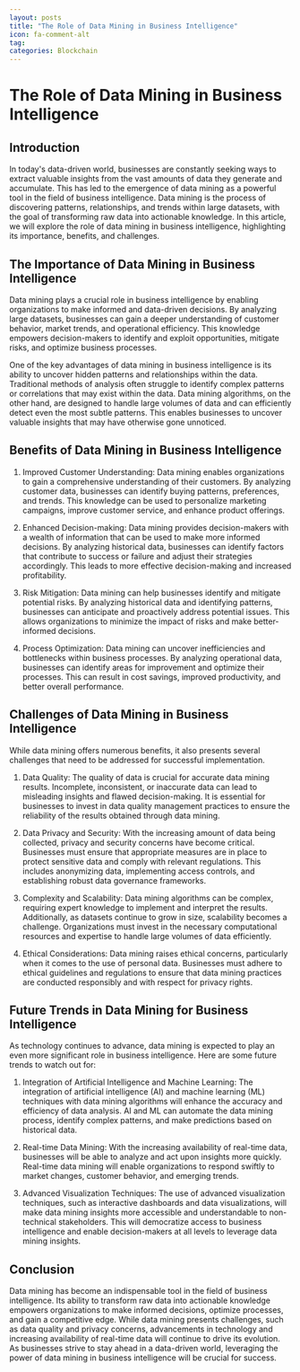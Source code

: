 ```yaml
---
layout: posts
title: "The Role of Data Mining in Business Intelligence"
icon: fa-comment-alt
tag:      
categories: Blockchain
---
```



# The Role of Data Mining in Business Intelligence

## Introduction

In today's data-driven world, businesses are constantly seeking ways to extract valuable insights from the vast amounts of data they generate and accumulate. This has led to the emergence of data mining as a powerful tool in the field of business intelligence. Data mining is the process of discovering patterns, relationships, and trends within large datasets, with the goal of transforming raw data into actionable knowledge. In this article, we will explore the role of data mining in business intelligence, highlighting its importance, benefits, and challenges.

## The Importance of Data Mining in Business Intelligence

Data mining plays a crucial role in business intelligence by enabling organizations to make informed and data-driven decisions. By analyzing large datasets, businesses can gain a deeper understanding of customer behavior, market trends, and operational efficiency. This knowledge empowers decision-makers to identify and exploit opportunities, mitigate risks, and optimize business processes.

One of the key advantages of data mining in business intelligence is its ability to uncover hidden patterns and relationships within the data. Traditional methods of analysis often struggle to identify complex patterns or correlations that may exist within the data. Data mining algorithms, on the other hand, are designed to handle large volumes of data and can efficiently detect even the most subtle patterns. This enables businesses to uncover valuable insights that may have otherwise gone unnoticed.

## Benefits of Data Mining in Business Intelligence

1. Improved Customer Understanding: Data mining enables organizations to gain a comprehensive understanding of their customers. By analyzing customer data, businesses can identify buying patterns, preferences, and trends. This knowledge can be used to personalize marketing campaigns, improve customer service, and enhance product offerings.

2. Enhanced Decision-making: Data mining provides decision-makers with a wealth of information that can be used to make more informed decisions. By analyzing historical data, businesses can identify factors that contribute to success or failure and adjust their strategies accordingly. This leads to more effective decision-making and increased profitability.

3. Risk Mitigation: Data mining can help businesses identify and mitigate potential risks. By analyzing historical data and identifying patterns, businesses can anticipate and proactively address potential issues. This allows organizations to minimize the impact of risks and make better-informed decisions.

4. Process Optimization: Data mining can uncover inefficiencies and bottlenecks within business processes. By analyzing operational data, businesses can identify areas for improvement and optimize their processes. This can result in cost savings, improved productivity, and better overall performance.

## Challenges of Data Mining in Business Intelligence

While data mining offers numerous benefits, it also presents several challenges that need to be addressed for successful implementation.

1. Data Quality: The quality of data is crucial for accurate data mining results. Incomplete, inconsistent, or inaccurate data can lead to misleading insights and flawed decision-making. It is essential for businesses to invest in data quality management practices to ensure the reliability of the results obtained through data mining.

2. Data Privacy and Security: With the increasing amount of data being collected, privacy and security concerns have become critical. Businesses must ensure that appropriate measures are in place to protect sensitive data and comply with relevant regulations. This includes anonymizing data, implementing access controls, and establishing robust data governance frameworks.

3. Complexity and Scalability: Data mining algorithms can be complex, requiring expert knowledge to implement and interpret the results. Additionally, as datasets continue to grow in size, scalability becomes a challenge. Organizations must invest in the necessary computational resources and expertise to handle large volumes of data efficiently.

4. Ethical Considerations: Data mining raises ethical concerns, particularly when it comes to the use of personal data. Businesses must adhere to ethical guidelines and regulations to ensure that data mining practices are conducted responsibly and with respect for privacy rights.

## Future Trends in Data Mining for Business Intelligence

As technology continues to advance, data mining is expected to play an even more significant role in business intelligence. Here are some future trends to watch out for:

1. Integration of Artificial Intelligence and Machine Learning: The integration of artificial intelligence (AI) and machine learning (ML) techniques with data mining algorithms will enhance the accuracy and efficiency of data analysis. AI and ML can automate the data mining process, identify complex patterns, and make predictions based on historical data.

2. Real-time Data Mining: With the increasing availability of real-time data, businesses will be able to analyze and act upon insights more quickly. Real-time data mining will enable organizations to respond swiftly to market changes, customer behavior, and emerging trends.

3. Advanced Visualization Techniques: The use of advanced visualization techniques, such as interactive dashboards and data visualizations, will make data mining insights more accessible and understandable to non-technical stakeholders. This will democratize access to business intelligence and enable decision-makers at all levels to leverage data mining insights.

## Conclusion

Data mining has become an indispensable tool in the field of business intelligence. Its ability to transform raw data into actionable knowledge empowers organizations to make informed decisions, optimize processes, and gain a competitive edge. While data mining presents challenges, such as data quality and privacy concerns, advancements in technology and increasing availability of real-time data will continue to drive its evolution. As businesses strive to stay ahead in a data-driven world, leveraging the power of data mining in business intelligence will be crucial for success.